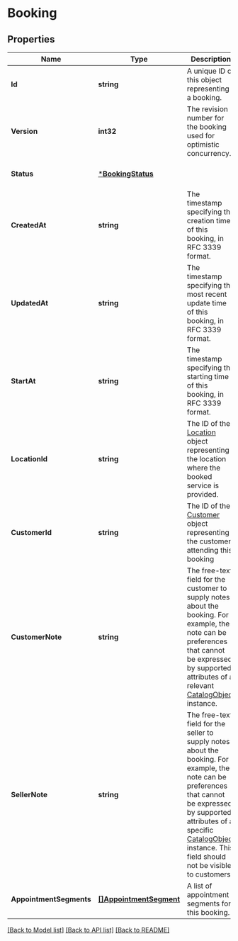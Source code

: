 # Booking

## Properties
Name | Type | Description | Notes
------------ | ------------- | ------------- | -------------
**Id** | **string** | A unique ID of this object representing a booking. | [optional] [default to null]
**Version** | **int32** | The revision number for the booking used for optimistic concurrency. | [optional] [default to null]
**Status** | [***BookingStatus**](BookingStatus.md) |  | [optional] [default to null]
**CreatedAt** | **string** | The timestamp specifying the creation time of this booking, in RFC 3339 format. | [optional] [default to null]
**UpdatedAt** | **string** | The timestamp specifying the most recent update time of this booking, in RFC 3339 format. | [optional] [default to null]
**StartAt** | **string** | The timestamp specifying the starting time of this booking, in RFC 3339 format. | [optional] [default to null]
**LocationId** | **string** | The ID of the [Location](entity:Location) object representing the location where the booked service is provided. | [optional] [default to null]
**CustomerId** | **string** | The ID of the [Customer](entity:Customer) object representing the customer attending this booking | [optional] [default to null]
**CustomerNote** | **string** | The free-text field for the customer to supply notes about the booking. For example, the note can be preferences that cannot be expressed by supported attributes of a relevant [CatalogObject](entity:CatalogObject) instance. | [optional] [default to null]
**SellerNote** | **string** | The free-text field for the seller to supply notes about the booking. For example, the note can be preferences that cannot be expressed by supported attributes of a specific [CatalogObject](entity:CatalogObject) instance. This field should not be visible to customers. | [optional] [default to null]
**AppointmentSegments** | [**[]AppointmentSegment**](AppointmentSegment.md) | A list of appointment segments for this booking. | [optional] [default to null]

[[Back to Model list]](../README.md#documentation-for-models) [[Back to API list]](../README.md#documentation-for-api-endpoints) [[Back to README]](../README.md)

